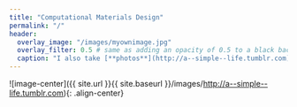 ```yaml
---
title: "Computational Materials Design"
permalink: "/"
header:
  overlay_image: "/images/myownimage.jpg"
  overlay_filter: 0.5 # same as adding an opacity of 0.5 to a black background
  caption: "I also take [**photos**](http://a--simple--life.tumblr.com)"
---
```

![image-center]({{ site.url }}{{ site.baseurl }}/images/http://a--simple--life.tumblr.com){: .align-center}
